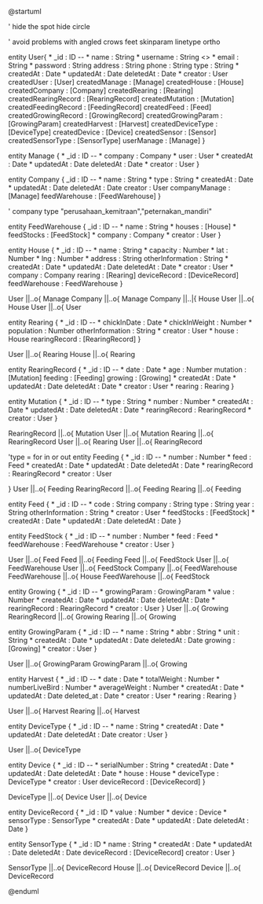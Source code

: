 @startuml

' hide the spot
hide circle

' avoid problems with angled crows feet
skinparam linetype ortho

entity User{
    * _id : ID
    --
    * name : String
    * username : String <<unique>>
    * email : String
    * password : String
    address : String
    phone : String
    type : String
    * createdAt : Date
    * updatedAt : Date
    deletedAt : Date
    * creator : User
    createdUser : [User]
    createdManage : [Manage]
    createdHouse : [House]
    createdCompany : [Company]
    createdRearing : [Rearing]
    createdRearingRecord : [RearingRecord]
    createdMutation : [Mutation]
    createdFeedingRecord : [FeedingRecord]
    createdFeed : [Feed]
    createdGrowingRecord : [GrowingRecord]
    createdGrowingParam : [GrowingParam]
    createdHarvest : [Harvest]
    createdDeviceType : [DeviceType]
    createdDevice : [Device]
    createdSensor : [Sensor]
    createdSensorType : [SensorType]
    userManage : [Manage]
}

entity Manage {
    * _id : ID
    --
    * company : Company
    * user : User
    * createdAt : Date
    * updatedAt : Date
    deletedAt : Date
    * creator : User
}

entity Company {
    _id : ID
    --
    * name : String
    * type : String
    * createdAt : Date
    * updatedAt : Date
    deletedAt : Date
    creator : User
    companyManage : [Manage]
    feedWarehouse : [FeedWarehouse]
}

' company type "perusahaan_kemitraan","peternakan_mandiri"

entity FeedWarehouse {
    _id : ID
    --
    * name : String
    * houses : [House]
    * feedStocks : [FeedStock]
    * company : Company
    * creator : User
}

entity House {
    * _id : ID
    --
    * name : String
    * capacity : Number
    * lat : Number
    * lng : Number
    * address : String
    otherInformation : String
    * createdAt : Date
    * updatedAt : Date
    deletedAt : Date
    * creator : User
    * company : Company
    rearing : [Rearing]
    deviceRecord : [DeviceRecord]
    feedWarehouse : FeedWarehouse
}

User ||..o{ Manage
Company ||..o{ Manage
Company ||..|{ House
User ||..o{ House
User ||..o{ User

entity Rearing {
    * _id : ID
    --
    * chickInDate : Date
    * chickInWeight : Number
    * population : Number
    otherInformation : String
    * creator : User
    * house : House
    rearingRecord : [RearingRecord]
}

User ||..o{ Rearing
House ||..o{ Rearing

entity RearingRecord {
    * _id : ID
    --
    * date : Date
    * age : Number
    mutation : [Mutation]
    feeding : [Feeding]
    growing : [Growing]
    * createdAt : Date
    * updatedAt : Date
    deletedAt : Date
    * creator : User
    * rearing : Rearing
}

entity Mutation {
    * _id : ID
    --
    * type : String
    * number : Number
    * createdAt : Date
    * updatedAt : Date
    deletedAt : Date
    * rearingRecord : RearingRecord
    * creator : User
}

RearingRecord ||..o{ Mutation
User ||..o{ Mutation
Rearing ||..o{ RearingRecord
User ||..o{ Rearing
User ||..o{ RearingRecord

'type = for in or out
entity Feeding {
    * _id : ID
    --
    * number : Number
    * feed : Feed
    * createdAt : Date
    * updatedAt : Date
    deletedAt : Date
    * rearingRecord : RearingRecord
    * creator : User

}
User ||..o{ Feeding
RearingRecord ||..o{ Feeding
Rearing ||..o{ Feeding

entity Feed {
    * _id : ID
    --
    * code : String
    company : String
    type : String
    year : String
    otherInformation : String
    * creator : User
    * feedStocks : [FeedStock]
    * createdAt : Date
    * updatedAt : Date
    deletedAt : Date
}

entity FeedStock {
    * _id : ID
    --
    * number : Number
    * feed : Feed
    * feedWarehouse : FeedWarehouse
    * creator : User
}

User ||..o{ Feed
Feed ||..o{ Feeding
Feed ||..o{ FeedStock
User ||..o{ FeedWarehouse
User ||..o{ FeedStock
Company ||..o{ FeedWarehouse
FeedWarehouse ||..o{ House
FeedWarehouse ||..o{ FeedStock


entity Growing {
    * _id : ID
    --
    * growingParam : GrowingParam
    * value : Number
    * createdAt : Date
    * updatedAt : Date
    deletedAt : Date
    * rearingRecord : RearingRecord
    * creator : User
}
User ||..o{ Growing
RearingRecord ||..o{ Growing
Rearing ||..o{ Growing

entity GrowingParam {
    * _id : ID
    --
    * name : String
    * abbr : String
    * unit : String
    * createdAt : Date
    * updatedAt : Date
    deletedAt : Date
    growing : [Growing]
    * creator : User
}

User ||..o{ GrowingParam
GrowingParam ||..o{ Growing

entity Harvest {
    * _id : ID
    --
    * date : Date
    * totalWeight : Number
    * numberLiveBird : Number
    * averageWeight : Number
    * createdAt : Date
    * updatedAt : Date
    deleted_at : Date
    * creator : User
    * rearing : Rearing
}

User ||..o{ Harvest
Rearing ||..o{ Harvest

entity DeviceType {
    * _id : ID
    --
    * name : String
    * createdAt : Date
    * updatedAt : Date
    deletedAt : Date
    creator : User
}

User ||..o{ DeviceType

entity Device {
    * _id : ID
    --
    * serialNumber : String
    * createdAt : Date
    * updatedAt : Date
    deletedAt : Date
    * house : House
    * deviceType : DeviceType
    * creator : User
    deviceRecord : [DeviceRecord]
}

DeviceType ||..o{ Device
User ||..o{ Device

entity DeviceRecord {
    * _id : ID
    * value : Number
    * device : Device
    * sensorType : SensorType
    * createdAt : Date
    * updatedAt : Date
    deletedAt : Date
}

entity SensorType {
    * _id : ID
    * name : String
    * createdAt : Date
    * updatedAt : Date
    deletedAt : Date
    deviceRecord : [DeviceRecord]
    creator : User
}

SensorType ||..o{ DeviceRecord
House ||..o{ DeviceRecord
Device ||..o{ DeviceRecord

@enduml